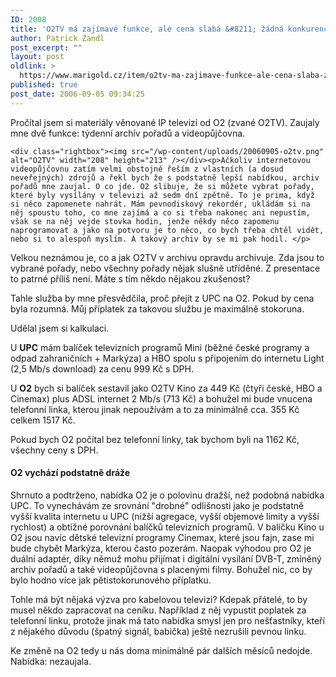 ```yaml
---
ID: 2008
title: 'O2TV má zajímavé funkce, ale cena slabá &#8211; žádná konkurence pro UPC'
author: Patrick Zandl
post_excerpt: ""
layout: post
oldlink: >
  https://www.marigold.cz/item/o2tv-ma-zajimave-funkce-ale-cena-slaba-zadna-konkurence-pro-upc
published: true
post_date: 2006-09-05 09:34:25
---
```

<p>Pročítal jsem si materiály věnované IP televizi od O2 (zvané O2TV). Zaujaly mne dvě funkce: týdenní archív pořadů a videopůjčovna. </p>

	<div class="rightbox"><img src="/wp-content/uploads/20060905-o2tv.png" alt="O2TV" width="208" height="213" /></div><p>Ačkoliv internetovou videopůjčovnu zatím velmi obstojně řeším z vlastních (a dosud neveřejných) zdrojů a řekl bych že s podstatně lepší nabídkou, archiv pořadů mne zaujal. O co jde. O2 slibuje, že si můžete vybrat pořady, které byly vysílány v televizi až sedm dní zpětně. To je prima, když si něco zapomenete nahrát. Mám pevnodiskový rekordér, ukládám si na něj spoustu toho, co mne zajímá a co si třeba nakonec ani nepustím, však se na něj vejde stovka hodin, jenže někdy něco zapomenu naprogramovat a jako na potvoru je to něco, co bych třeba chtěl vidět, nebo si to alespoň myslím. A takový archiv by se mi pak hodil. </p>

<p>Velkou neznámou je, co a jak O2TV v archivu opravdu archivuje. Zda jsou to vybrané pořady, nebo všechny pořady nějak slušně utříděné. Z presentace to patrné příliš není. Máte s tím někdo nějakou zkušenost?</p>

<p>Tahle služba by mne přesvědčila, proč přejít z UPC na O2. Pokud by cena byla rozumná. Můj příplatek za takovou službu je maximálně stokoruna. </p>

<p>Udělal jsem si kalkulaci. </p>

<p>U <strong>UPC</strong> mám balíček televizních programů Mini (běžné české programy a odpad zahraničních + Markýza) a HBO spolu s připojením do internetu Light (2,5 Mb/s download) za cenu 999 Kč s DPH.</p>

<p>U <strong>O2</strong> bych si balíček sestavil jako O2TV Kino za 449 Kč (čtyři české, HBO a Cinemax) plus ADSL internet 2 Mb/s (713 Kč) a bohužel mi bude vnucena telefonní linka, kterou jinak nepoužívám a to za minimálně cca. 355 Kč celkem 1517 Kč. </p>

<p>Pokud bych O2 počítal bez telefonní linky, tak bychom byli na 1162 Kč, všechny ceny s DPH. </p>

<h4>O2 vychází podstatně dráže</h4>
<p>Shrnuto a podtrženo, nabídka O2 je o polovinu dražší, než podobná nabídka UPC. To vynechávám ze srovnání "drobné" odlišnosti jako je podstatně vyšší kvalita internetu u UPC (nižší agregace, vyšší objemové limity a vyšší rychlost) a obtížné porovnání balíčků televizních programů. V balíčku Kino u O2 jsou navíc dětské televizní programy Cinemax, které jsou fajn, zase mi bude chybět Markýza, kterou často pozerám. Naopak výhodou pro O2 je duální adaptér, díky němuž mohu přijímat i digitální vysílání DVB-T, zmíněný archiv pořadů a také videopůjčovna s placenými filmy. Bohužel nic, co by bylo hodno více jak pětistokorunového příplatku. </p>

<p>Tohle má být nějaká výzva pro kabelovou televizi? Kdepak přátelé, to by musel někdo zapracovat na ceníku. Například z něj vypustit poplatek za telefonní linku, protože jinak má tato nabídka smysl jen pro nešťastníky, kteří z nějakého důvodu (špatný signál, babička) ještě nezrušili pevnou linku.</p>

<p>Ke změně na O2 tedy u nás doma minimálně pár dalších měsíců nedojde. Nabídka: nezaujala.
</p>
